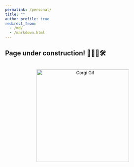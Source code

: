```yaml
---
permalink: /personal/
title: ""
author_profile: true
redirect_from: 
  - /md/
  - /markdown.html
---
```


## Page under construction! 💯👷🏾🛠


<p style="text-align: center;">
  <img src="/images/cute_dog1.gif" alt="Corgi Gif" style="width: 300px; margin-top: 1em;">
</p>


<!-- A sneak peek into my world. -->

<!-- ### Photo blog --> 
<!-- Using this section as my photo blog for now. Now I have some justification for the millions of pictures I take! -->

<!-- Dope family photo -->

<!-- <!-- Qatar pic --> 
<!-- *At the 2022 World Cup in Qatar with my family. An unforgettable experience!* -->

<!-- Snowman & snow pictures -->
<!-- My first real snow experience! -->

<!-- Obliteride pic -->
<!-- *Running for a cure - Obliteride 5k run* -->

<!-- Dope Desert Aire pics -->
<!-- *Desert Aire, 2025* -->

<!-- PPA Site Pic (Tarkwa w/ Nana Yaw & Mills) -->
<!-- ** -->

<!-- ### Charity Work -->

<!-- ### Poetry / Musings -->

<!-- ### Bible Verses / Motivation -->
